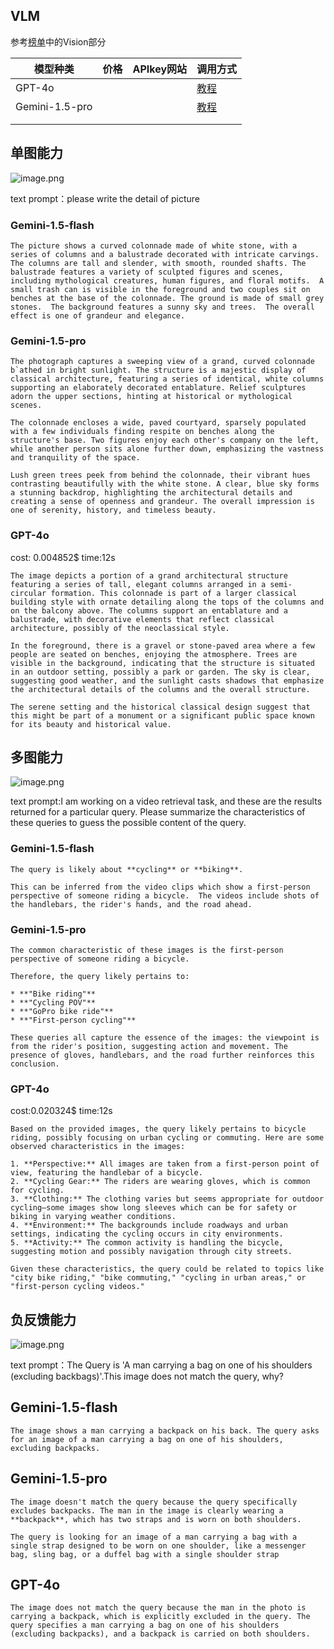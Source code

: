 

## VLM
参考[榜单](https://chat.lmsys.org/?leaderboard)中的Vision部分

| 模型种类           | 价格  | APIkey网站 | 调用方式                                                                                                                           |
| -------------- | --- | -------- | ------------------------------------------------------------------------------------------------------------------------------ |
| GPT-4o         |     |          | [教程](https://www.datacamp.com/tutorial/gpt4o-api-openai-tutorial#rdl)                                                          |
| Gemini-1.5-pro |     |          | [教程](https://ai.google.dev/gemini-api/docs/get-started/tutorial?hl=zh-cn&lang=python#generate_text_from_image_and_text_inputs) |
|                |     |          |                                                                                                                                |
|                |     |          |                                                                                                                                |


## 单图能力
![image.png](https://cdn.jsdelivr.net/gh/Thomas333333/MyPostImage/Images/20240718171422.png)

text prompt：please write the detail of picture

### Gemini-1.5-flash

```
The picture shows a curved colonnade made of white stone, with a series of columns and a balustrade decorated with intricate carvings. The columns are tall and slender, with smooth, rounded shafts. The balustrade features a variety of sculpted figures and scenes, including mythological creatures, human figures, and floral motifs.  A small trash can is visible in the foreground and two couples sit on benches at the base of the colonnade. The ground is made of small grey stones.  The background features a sunny sky and trees.  The overall effect is one of grandeur and elegance.
```
### Gemini-1.5-pro

```
The photograph captures a sweeping view of a grand, curved colonnade b`athed in bright sunlight. The structure is a majestic display of classical architecture, featuring a series of identical, white columns supporting an elaborately decorated entablature. Relief sculptures adorn the upper sections, hinting at historical or mythological scenes. 

The colonnade encloses a wide, paved courtyard, sparsely populated with a few individuals finding respite on benches along the structure's base. Two figures enjoy each other's company on the left, while another person sits alone further down, emphasizing the vastness and tranquility of the space.

Lush green trees peek from behind the colonnade, their vibrant hues contrasting beautifully with the white stone. A clear, blue sky forms a stunning backdrop, highlighting the architectural details and creating a sense of openness and grandeur. The overall impression is one of serenity, history, and timeless beauty. 
```

### GPT-4o
cost: 0.004852$
time:12s
```
The image depicts a portion of a grand architectural structure featuring a series of tall, elegant columns arranged in a semi-circular formation. This colonnade is part of a larger classical building style with ornate detailing along the tops of the columns and on the balcony above. The columns support an entablature and a balustrade, with decorative elements that reflect classical architecture, possibly of the neoclassical style.

In the foreground, there is a gravel or stone-paved area where a few people are seated on benches, enjoying the atmosphere. Trees are visible in the background, indicating that the structure is situated in an outdoor setting, possibly a park or garden. The sky is clear, suggesting good weather, and the sunlight casts shadows that emphasize the architectural details of the columns and the overall structure.

The serene setting and the historical classical design suggest that this might be part of a monument or a significant public space known for its beauty and historical value.
```

## 多图能力
![image.png](https://cdn.jsdelivr.net/gh/Thomas333333/MyPostImage/Images/20240718211532.png)

text prompt:I am working on a video retrieval task, and these are the results returned for a particular query. Please summarize the characteristics of these queries to guess the possible content of the query.

### Gemini-1.5-flash
```
The query is likely about **cycling** or **biking**. 

This can be inferred from the video clips which show a first-person perspective of someone riding a bicycle.  The videos include shots of the handlebars, the rider's hands, and the road ahead.
```
### Gemini-1.5-pro
```
The common characteristic of these images is the first-person perspective of someone riding a bicycle. 

Therefore, the query likely pertains to:

* **"Bike riding"** 
* **"Cycling POV"** 
* **"GoPro bike ride"**
* **"First-person cycling"**

These queries all capture the essence of the images: the viewpoint is from the rider's position, suggesting action and movement. The presence of gloves, handlebars, and the road further reinforces this conclusion. 
```
### GPT-4o
cost:0.020324$
time:12s
```
Based on the provided images, the query likely pertains to bicycle riding, possibly focusing on urban cycling or commuting. Here are some observed characteristics in the images:

1. **Perspective:** All images are taken from a first-person point of view, featuring the handlebar of a bicycle.
2. **Cycling Gear:** The riders are wearing gloves, which is common for cycling.
3. **Clothing:** The clothing varies but seems appropriate for outdoor cycling—some images show long sleeves which can be for safety or biking in varying weather conditions.
4. **Environment:** The backgrounds include roadways and urban settings, indicating the cycling occurs in city environments.
5. **Activity:** The common activity is handling the bicycle, suggesting motion and possibly navigation through city streets.

Given these characteristics, the query could be related to topics like "city bike riding," "bike commuting," "cycling in urban areas," or "first-person cycling videos."
```


## 负反馈能力
![image.png](https://cdn.jsdelivr.net/gh/Thomas333333/MyPostImage/Images/20240718212502.png)

text prompt：The Query is 'A man carrying a bag on one of his shoulders (excluding backbags)'.This image does not match the query, why?

## Gemini-1.5-flash
```
The image shows a man carrying a backpack on his back. The query asks for an image of a man carrying a bag on one of his shoulders, excluding backpacks. 
```
## Gemini-1.5-pro
```
The image doesn't match the query because the query specifically excludes backpacks. The man in the image is clearly wearing a **backpack**, which has two straps and is worn on both shoulders. 

The query is looking for an image of a man carrying a bag with a single strap designed to be worn on one shoulder, like a messenger bag, sling bag, or a duffel bag with a single shoulder strap
```

## GPT-4o
```
The image does not match the query because the man in the photo is carrying a backpack, which is explicitly excluded in the query. The query specifies a man carrying a bag on one of his shoulders (excluding backpacks), and a backpack is carried on both shoulders.
```